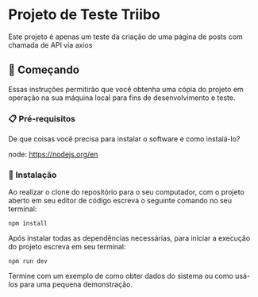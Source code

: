 # Projeto de Teste Triibo

Este projeto é apenas um teste da criação de uma página de posts com chamada de API via axios

## 🚀 Começando

Essas instruções permitirão que você obtenha uma cópia do projeto em operação na sua máquina local para fins de desenvolvimento e teste.

### 📋 Pré-requisitos

De que coisas você precisa para instalar o software e como instalá-lo?

node: https://nodejs.org/en

### 🔧 Instalação

Ao realizar o clone do repositório para o seu computador, com o projeto aberto em seu editor de código escreva o seguinte comando no seu terminal:

```
npm install
```

Após instalar todas as dependências necessárias, para iniciar a execução do projeto escreva em seu terminal:

```
npm run dev
```

Termine com um exemplo de como obter dados do sistema ou como usá-los para uma pequena demonstração.
